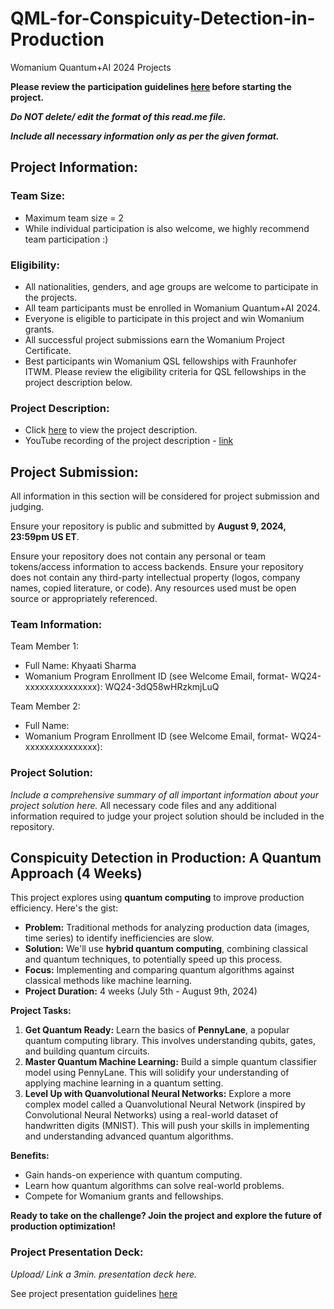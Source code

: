 # QML-for-Conspicuity-Detection-in-Production
Womanium Quantum+AI 2024 Projects

**Please review the participation guidelines [here](https://github.com/womanium-quantum/Quantum-AI-2024) before starting the project.**

_**Do NOT delete/ edit the format of this read.me file.**_

_**Include all necessary information only as per the given format.**_

## Project Information:

### Team Size:
  - Maximum team size = 2
  - While individual participation is also welcome, we highly recommend team participation :)

### Eligibility:
  - All nationalities, genders, and age groups are welcome to participate in the projects.
  - All team participants must be enrolled in Womanium Quantum+AI 2024.
  - Everyone is eligible to participate in this project and win Womanium grants.
  - All successful project submissions earn the Womanium Project Certificate.
  - Best participants win Womanium QSL fellowships with Fraunhofer ITWM. Please review the eligibility criteria for QSL fellowships in the project description below.

### Project Description:
  - Click [here](https://drive.google.com/file/d/1AcctFeXjchtEhYzPUsHpP_b4HGlI4kq9/view?usp=sharing) to view the project description.
  - YouTube recording of the project description - [link](https://youtu.be/Ac1ihFcTRTc?si=i6AIVfQQh8ymYQYp)

## Project Submission:
All information in this section will be considered for project submission and judging.

Ensure your repository is public and submitted by **August 9, 2024, 23:59pm US ET**.

Ensure your repository does not contain any personal or team tokens/access information to access backends. Ensure your repository does not contain any third-party intellectual property (logos, company names, copied literature, or code). Any resources used must be open source or appropriately referenced.

### Team Information:
Team Member 1:
 - Full Name: Khyaati Sharma
 - Womanium Program Enrollment ID (see Welcome Email, format- WQ24-xxxxxxxxxxxxxxx): WQ24-3dQ58wHRzkmjLuQ


Team Member 2:
 - Full Name: 
 - Womanium Program Enrollment ID (see Welcome Email, format- WQ24-xxxxxxxxxxxxxxx):


### Project Solution:
_Include a comprehensive summary of all important information about your project solution here._
All necessary code files and any additional information required to judge your project solution should be included in the repository. 

## Conspicuity Detection in Production: A Quantum Approach (4 Weeks)

This project explores using **quantum computing** to improve production efficiency. Here's the gist:

* **Problem:** Traditional methods for analyzing production data (images, time series) to identify inefficiencies are slow.
* **Solution:** We'll use **hybrid quantum computing**, combining classical and quantum techniques, to potentially speed up this process.
* **Focus:** Implementing and comparing quantum algorithms against classical methods like machine learning.
* **Project Duration:** 4 weeks (July 5th - August 9th, 2024)

**Project Tasks:**

1. **Get Quantum Ready:** Learn the basics of **PennyLane**, a popular quantum computing library. This involves understanding qubits, gates, and building quantum circuits.
2. **Master Quantum Machine Learning:** Build a simple quantum classifier model using PennyLane. This will solidify your understanding of applying machine learning in a quantum setting.
3. **Level Up with Quanvolutional Neural Networks:** Explore a more complex model called a Quanvolutional Neural Network (inspired by Convolutional Neural Networks) using a real-world dataset of handwritten digits (MNIST). This will push your skills in implementing and understanding advanced quantum algorithms.

**Benefits:**

* Gain hands-on experience with quantum computing.
* Learn how quantum algorithms can solve real-world problems.
* Compete for Womanium grants and fellowships.

**Ready to take on the challenge? Join the project and explore the future of production optimization!**


### Project Presentation Deck:
_Upload/ Link a 3min. presentation deck here._

See project presentation guidelines [here](https://docs.google.com/document/d/13nWF8AxFAfFYTWEYPT3BpPdYkqtxxSAjmuXj_zcMh-E/edit?usp=sharing)

